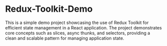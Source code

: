 # Redux-Toolkit-Demo
This is a simple demo project showcasing the use of Redux Toolkit for efficient state management in a React application. The project demonstrates core concepts such as slices, async thunks, and selectors, providing a clean and scalable pattern for managing application state.
